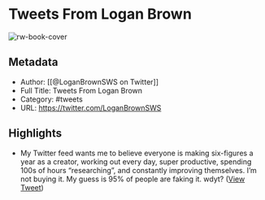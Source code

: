 # Tweets From Logan Brown

![rw-book-cover](https://pbs.twimg.com/profile_images/1519979474581925889/qHtOTWW7.jpg)

## Metadata
- Author: [[@LoganBrownSWS on Twitter]]
- Full Title: Tweets From Logan Brown
- Category: #tweets
- URL: https://twitter.com/LoganBrownSWS

## Highlights
- My Twitter feed wants me to believe everyone is making six-figures a year as a creator, working out every day, super productive, spending 100s of hours “researching”, and constantly improving themselves. 
  I’m not buying it. 
  My guess is 95% of people are faking it. 
  wdyt? ([View Tweet](https://twitter.com/LoganBrownSWS/status/1553834412210520068))

